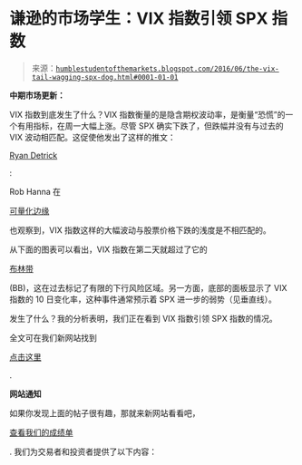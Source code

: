 <!--yml

分类：未分类

日期：2024-05-18 03:05:22

-->

# 谦逊的市场学生：VIX 指数引领 SPX 指数

> 来源：[`humblestudentofthemarkets.blogspot.com/2016/06/the-vix-tail-wagging-spx-dog.html#0001-01-01`](https://humblestudentofthemarkets.blogspot.com/2016/06/the-vix-tail-wagging-spx-dog.html#0001-01-01)

**中期市场更新：**

VIX 指数到底发生了什么？VIX 指数衡量的是隐含期权波动率，是衡量“恐慌”的一个有用指标，在周一大幅上涨。尽管 SPX 确实下跌了，但跌幅并没有与过去的 VIX 波动相匹配。这促使他发出了这样的推文：

[Ryan Detrick](https://twitter.com/RyanDetrick/status/742530200672604160)

:

Rob Hanna 在

[可量化边缘](https://twitter.com/quantedges/status/742584205075435520)

也观察到，VIX 指数这样的大幅波动与股票价格下跌的浅度是不相匹配的。

从下面的图表可以看出，VIX 指数在第二天就超过了它的

[布林带](http://www.investopedia.com/terms/b/bollingerbands.asp)

(BB)，这在过去标记了有限的下行风险区域。另一方面，底部的面板显示了 VIX 指数的 10 日变化率，这种事件通常预示着 SPX 进一步的弱势（见垂直线）。

发生了什么？我的分析表明，我们正在看到 VIX 指数引领 SPX 指数的情况。

全文可在我们新网站找到

[点击这里](https://humblestudentofthemarkets.com/2016/06/14/the-vix-tail-wagging-the-spx-dog/)

.

**网站通知**

如果你发现上面的帖子很有趣，那就来新网站看看吧，

[查看我们的成绩单](https://humblestudentofthemarkets.com/shop/)

. 我们为交易者和投资者提供了以下内容：
